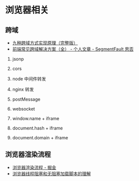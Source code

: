 <!--
 * @Author       : HyFun
 * @Date         : 2021-07-22 22:26:31
 * @Description  :
 * @LastEditors  : HyFun
 * @LastEditTime : 2021-07-30 10:19:22
-->

# 浏览器相关

## 跨域

- [九种跨域方式实现原理（完整版）](https://juejin.cn/post/6844903767226351623)
- [前端常见跨域解决方案（全） - 个人文章 - SegmentFault 思否](https://segmentfault.com/a/1190000011145364?utm_medium=referral&utm_source=tuicool)

1. jsonp

2. cors

3. node 中间件转发

4. nginx 转发

5. postMessage

6. websocket

7. window.name + iframe

8. document.hash + iframe

9. document.domain + iframe

## 浏览器渲染流程

- [浏览器渲染流程 - 掘金](https://juejin.im/post/5dcbbbbd6fb9a0606a206c14)
- [浏览器线程阻塞和无阻塞加载脚本的理解](https://segmentfault.com/a/1190000006143086)
